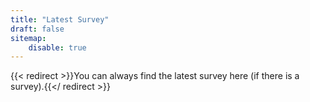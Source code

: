 ```yaml
---
title: "Latest Survey"
draft: false
sitemap:
    disable: true
---
```



{{< redirect >}}You can always find the latest survey here (if there is a survey).{{</ redirect >}}
